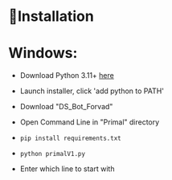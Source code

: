 ﻿
🧾Installation
===================================

# Windows:


 * Download Python 3.11+ [here](https://www.python.org/downloads) 

 * Launch installer, click 'add python to PATH'

 * Download "DS_Bot_Forvad"

 * Open Command Line in "Primal" directory

 * `pip install requirements.txt`

 * `python primalV1.py`

 * Enter which line to start with
